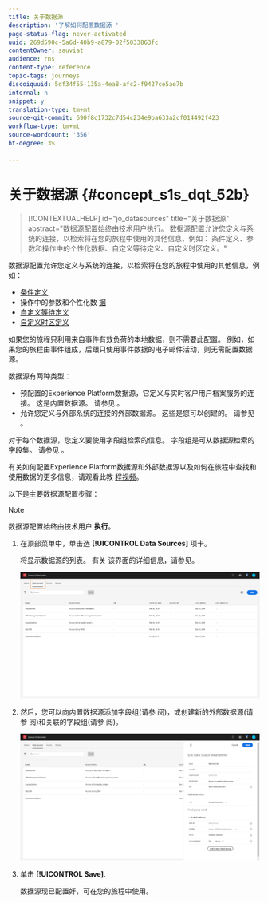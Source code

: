 ```yaml
---
title: 关于数据源
description: '了解如何配置数据源 '
page-status-flag: never-activated
uuid: 269d590c-5a6d-40b9-a879-02f5033863fc
contentOwner: sauviat
audience: rns
content-type: reference
topic-tags: journeys
discoiquuid: 5df34f55-135a-4ea8-afc2-f9427ce5ae7b
internal: n
snippet: y
translation-type: tm+mt
source-git-commit: 690f8c1732c7d54c234e9ba633a2cf014492f423
workflow-type: tm+mt
source-wordcount: '356'
ht-degree: 3%

---
```



# 关于数据源 {#concept_s1s_dqt_52b}

>[!CONTEXTUALHELP]
>id="jo_datasources"
>title="关于数据源"
>abstract="数据源配置始终由技术用户执行。 数据源配置允许您定义与系统的连接，以检索将在您的旅程中使用的其他信息，例如： 条件定义、参数和操作中的个性化数据、自定义等待定义、自定义时区定义。"

数据源配置允许您定义与系统的连接，以检索将在您的旅程中使用的其他信息，例如：

* [条件定义](../building-journeys/condition-activity.md)
* 操作中的参数和个性化数 [据](../action/action.md)
* [自定义等待定义](../building-journeys/wait-activity.md#custom)
* [自定义时区定义](../building-journeys/timezone-management.md)

如果您的旅程只利用来自事件有效负荷的本地数据，则不需要此配置。 例如，如果您的旅程由事件组成，后跟只使用事件数据的电子邮件活动，则无需配置数据源。

数据源有两种类型：

* 预配置的Experience Platform数据源，它定义与实时客户用户档案服务的连接。 这是内置数据源。 请参见 [](../datasource/adobe-experience-platform-data-source.md)。
* 允许您定义与外部系统的连接的外部数据源。 这些是您可以创建的。 请参见 [](../datasource/external-data-sources.md)。

对于每个数据源，您定义要使用字段组检索的信息。 字段组是可从数据源检索的字段集。 请参见 [](../datasource/field-groups.md)。

有关如何配置Experience Platform数据源和外部数据源以及如何在旅程中查找和使用数据的更多信息，请观看此教 [程视频](https://docs.adobe.com/content/help/en/platform-learn/tutorials/journey-orchestration/configure-data-sources.html)。

以下是主要数据源配置步骤：

>[!NOTE]
>
>数据源配置始终由技术用户 **执行**。

1. 在顶部菜单中，单击选 **[!UICONTROL Data Sources]** 项卡。

   将显示数据源的列表。 有关 [](../about/user-interface.md) 该界面的详细信息，请参见。

   ![](../assets/journey18.png)

1. 然后，您可以向内置数据源添加字段组(请参 [](../datasource/adobe-experience-platform-data-source.md)阅)，或创建新的外部数据源(请参 [](../datasource/external-data-sources.md)阅)和关联的字段组(请参 [](../datasource/field-groups.md)阅)。

   ![](../assets/journey23.png)

1. 单击 **[!UICONTROL Save]**.

   数据源现已配置好，可在您的旅程中使用。
